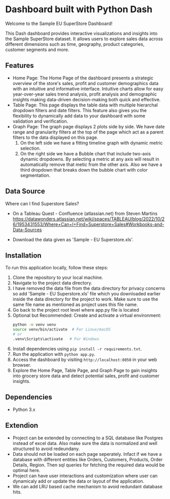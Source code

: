 # Dashboard built with Python Dash

Welcome to the Sample EU SuperStore Dashboard! 

This Dash dashboard provides interactive visualizations and insights into the Sample SuperStore dataset. It allows users to explore sales data across different dimensions such as time, geography, product categories, customer segments and more.

## Features
- Home Page:
    The Home Page of the dashboard presents a strategic overview of the store's sales, profit and customer demographics data with an intuitive and informative interface. Intuitive charts allow for easy year-over-year sales trend analysis, profit analysis and demographic insights making data-driven decision-making both quick and effective.
- Table Page: 
    This page displays the table data with multiple hierarchal dropdown filters and date filters. This feature also gives you the flexibility to dynamically add data to your dashboard with some validation and verification.
- Graph Page:
    The graph page displays 2 plots side by side. We have date range and granularity filters at the top of the page which act as a parent filters to the data displayed on this page.
    1. On the left side we have a fitting timeline graph with dynamic metric selection.
    2. On the right side we have a Bubble chart that include two-axis dynamic dropdowns. By selecting a metric at any axis will result in automatically remove that metic from the other axis. Also we have a third dropdown that breaks down the bubble chart with color segmentation.

## Data Source
Where can I find Superstore Sales? 
- On a Tableau Quest - Confluence (atlassian.net) from Steven Martins
https://datawonders.atlassian.net/wiki/spaces/TABLEAU/blog/2022/10/26/1953431553/Where+Can+I+Find+Superstore+Sales#Workbooks-and-Data-Sources

- Download the data given as 'Sample - EU Superstore.xls'.
## Installation

To run this application locally, follow these steps:

1. Clone the repository to your local machine.
2. Navigate to the project data directory.
3. I have removed the data file from the data directory for privacy concerns so add 'Sample - EU Superstore.xls' file which you downloaded earlier inside the data directory for the project to work. Make sure to use the same file name as mentioned as project uses this file name.
4. Go back to the project root level where app.py file is located
5. Optional but Recommended: Create and activate a virtual environment:
    ```bash
    python -m venv venv
    source venv/bin/activate  # For Linux/macOS
    # or
    .venv\Scripts\activate   # For Windows
    ```
6. Install dependencies using `pip install -r requirements.txt`.
7. Run the application with `python app.py`.
8. Access the dashboard by visiting `http://localhost:8050` in your web browser.
9. Explore the Home Page, Table Page, and Graph Page to gain insights into grocery store data and detect potential sales, profit and customer insights.


## Dependencies
- Python 3.x

## Extendion

- Project can be extended by connecting to a SQL database like Postgres instead of excel data. Also make sure the data is normalized and well structured to avoid redeundany.
- Data should not be loaded on each page seperately. Infact if we have a database with different entities like Orders, Customers, Products, Order Details, Region. Then sql queries for fetching the required data would be optimal here.
- Project can have user interactions and customization where user can dynamicaly add or update the data or layout of the application.
- We can add LRU based cache mechanism to avoid redundant database hits.
